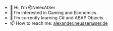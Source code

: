 - 👋 Hi, I’m @NelexAtSer
- 👀 I’m interested in Gaming and Economics.
- 🌱 I’m currently learning C# and ABAP Objects
- 📫 How to reach me: alexander.neusser@ser.de
